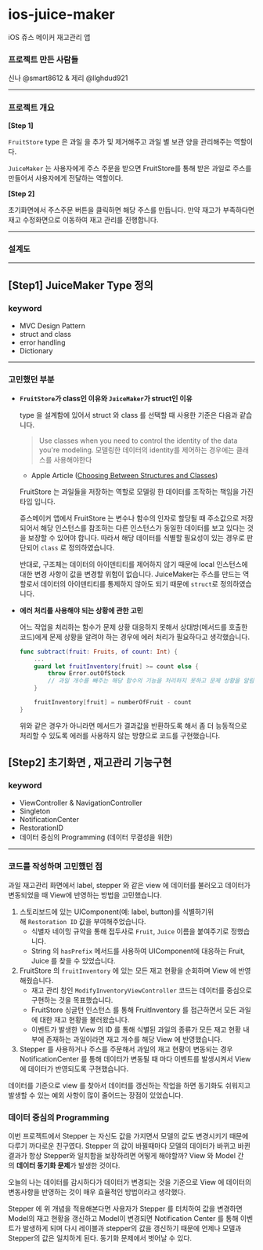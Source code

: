 # ios-juice-maker
iOS 쥬스 메이커 재고관리 앱

### 프로젝트 만든 사람들

신나 @smart8612 & 제리 @llghdud921

---

### 프로젝트 개요

**[Step 1]**

`FruitStore` type 은 과일 을 추가 및 제거해주고 과일 별 보관 양을 관리해주는 역할이다.

`JuiceMaker` 는 사용자에게 주스 주문을 받으면 FruitStore를 통해 받은 과일로 주스를 만들어서 사용자에게 전달하는 역할이다.


**[Step 2]**

초기화면에서 주스주문 버튼을 클릭하면 해당 주스를 만듭니다. 만약 재고가 부족하다면 재고 수정화면으로 이동하여 재고 관리를 진행합니다.

---

### 설계도

---
## [Step1] JuiceMaker Type 정의
### keyword

- MVC Design Pattern
- struct and class
- error handling
- Dictionary

---

### 고민했던 부분

- **`FruitStore`가 class인 이유와 `JuiceMaker`가 struct인 이유**
    
    
    type 을 설계함에 있어서 struct 와 class 를 선택할 때 사용한 기준은 다음과 같습니다.
    
    > Use classes when you need to control the identity of the data you're modeling.
    모델링한 데이터의 identity를 제어하는 경우에는 클래스를 사용해야한다
    - Apple Article ([Choosing Between Structures and Classes](https://developer.apple.com/documentation/swift/choosing_between_structures_and_classes))
    > 
    
    FruitStore 는 과일들을 저장하는 역할로 모델링 한 데이터를 조작하는 책임을 가진 타입 입니다.
    
    쥬스메이커 앱에서 FruitStore 는 변수나 함수의 인자로 할당될 때 주소값으로 저장되어서 해당 인스턴스를 참조하는 다른 인스턴스가 동일한 데이터를 보고 있다는 것을 보장할 수 있어야 합니다.
    따라서 해당 데이터를 식별할 필요성이 있는 경우로 판단되어 `class` 로 정의하였습니다.
    
    반대로, 구조체는 데이터의 아이덴티티를 제어하지 않기 때문에 local 인스턴스에 대한 변경 사항이 값을 변경할 위험이 없습니다. JuiceMaker는 주스를 만드는 역할로서 데이터의 아이덴티티를 통제하지 않아도 되기 때문에 `struct`로 정의하였습니다.
    
- **에러 처리를 사용해야 되는 상황에 관한 고민**
    
    
    어느 작업을 처리하는 함수가 문제 상황 대응하지 못해서 상대방(메서드를 호출한 코드)에게 문제 상황을 알려야 하는 경우에 에러 처리가 필요하다고 생각했습니다.
    
    ```swift
    func subtract(fruit: Fruits, of count: Int) {
        ...
        guard let fruitInventory[fruit] >= count else {
            throw Error.outOfStock
            // 과일 개수를 빼주는 해당 함수의 기능을 처리하지 못하고 문제 상황을 알림
        }
    
        fruitInventory[fruit] = numberOfFruit - count
    }
    ```
    
    위와 같은 경우가 아니라면 메서드가 결과값을 반환하도록 해서 좀 더 능동적으로 처리할 수 있도록 에러를 사용하지 않는 방향으로 코드를 구현했습니다.
    

## [Step2] **초기화면 , 재고관리 기능구현**

### keyword

- ViewController & NavigationController
- Singleton
- NotificationCenter
- RestorationID
- 데이터 중심의 Programming (데이터 무결성을 위한)

---

### 코드를 작성하며 고민했던 점

과일 재고관리 화면에서 label, stepper 와 같은 view 에 데이터를 불러오고 데이터가 변동되었을 때 View에 반영하는 방법을 고민했습니다.

1. 스토리보드에 있는 UIComponent(예: label, button)를 식별하기위해 `Restoration ID` 값을 부여해주었습니다.
    - 식별자 네이밍 규약을 통해 접두사로 `Fruit`, `Juice` 이름을 붙여주기로 정했습니다.
    - String 의 `hasPrefix` 메서드를 사용하여 UIComponent에 대응하는 Fruit, Juice 를 찾을 수 있었습니다.
2. FruitStore 의 `fruitInventory` 에 있는 모든 재고 현황을 순회하며 View 에 반영해줬습니다.
    - 재고 관리 창인 `ModifyInventoryViewController` 코드는 데이터를 중심으로 구현하는 것을 목표했습니다.
    - FruitStore 싱글턴 인스턴스 를 통해 FruitInventory 를 접근하면서 모든 과일에 대한 재고 현황을 불러왔습니다.
    - 이벤트가 발생한 View 의 ID 를 통해 식별된 과일의 종류가 모든 재고 현황 내부에 존재하는 과일이라면 재고 개수를 해당 View 에 반영했습니다.
3. Stepper 를 사용하거나 주스를 주문해서 과일의 재고 현황이 변동되는 경우 NotificationCenter 를 통해 데이터가 변동될 때 마다 이벤트를 발생시켜서 View 에 데이터가 반영되도록 구현했습니다.

데이터를 기준으로 view 를 찾아서 데이터를 갱신하는 작업을 하면 동기화도 쉬워지고 발생할 수 있는 예외 사항이 많이 줄어드는 장점이 있었습니다.

### 데이터 중심의 Programming

이번 프로젝트에서 Stepper 는 자신도 값을 가지면서 모델의 값도 변경시키기 때문에 다루기 까다로운 친구였다. Stepper 의 값이 바뀔때마다 모델의 데이터가 바뀌고 바뀐 결과가 항상 Stepper와 일치함을 보장하려면 어떻게 해야할까? View 와 Model 간의 **데이터 동기화 문제**가 발생한 것이다.

오늘의 나는 데이터를 감시하다가 데이터가 변경되는 것을 기준으로 View 에 데이터의 변동사항을 반영하는 것이 매우 효율적인 방법이라고 생각했다.

Stepper 에 위 개념을 적용해본다면 사용자가 Stepper 를 터치하여 값을 변경하면 Model의 재고 현황을 갱신하고 Model이 변경되면 Notification Center 를 통해 이벤트가 발생하게 되며 다시 레이블과 stepper의 값을 갱신하기 때문에 언제나 모델과 Stepper의 값은 일치하게 된다. 동기화 문제에서 벗어날 수 있다.
